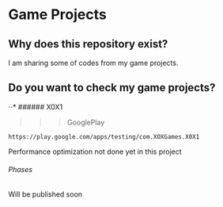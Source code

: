 # Game Projects
## Why does this repository exist?
I am sharing some of codes from my game projects.
## Do you want to check my game projects?
⋅⋅* ###### X0X1 
>>> GooglePlay
```
https://play.google.com/apps/testing/com.XOXGames.X0X1
```
Performance optimization not done yet in this project
###### Phases 
Will be published soon
